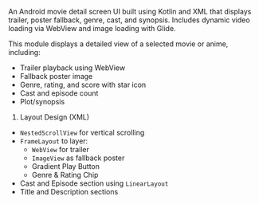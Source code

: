 An Android movie detail screen UI built using Kotlin and XML that displays trailer, poster fallback,
genre, cast, and synopsis. Includes dynamic video loading via WebView and image loading with Glide.

This module displays a detailed view of a selected movie or anime, including:

- Trailer playback using WebView
- Fallback poster image
- Genre, rating, and score with star icon
- Cast and episode count
- Plot/synopsis


1. Layout Design (XML)

- `NestedScrollView` for vertical scrolling
- `FrameLayout` to layer:
    - `WebView` for trailer
    - `ImageView` as fallback poster
    - Gradient Play Button
    - Genre & Rating Chip
- Cast and Episode section using `LinearLayout`
- Title and Description sections